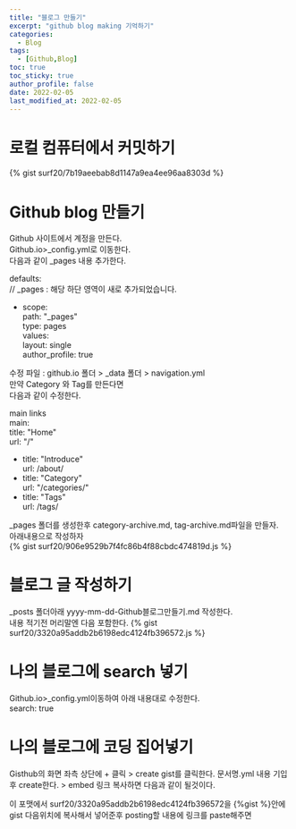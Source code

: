 ```yaml
---
title: "블로그 만들기"
excerpt: "github blog making 기억하기"
categories: 
  - Blog
tags: 
  - [Github,Blog]
toc: true
toc_sticky: true
author_profile: false
date: 2022-02-05
last_modified_at: 2022-02-05
---
```


# 로컬 컴퓨터에서 커밋하기  
{% gist surf20/7b19aeebab8d1147a9ea4ee96aa8303d %}

# Github blog 만들기  
Github 사이트에서 계정을 만든다.  
Github.io>_config.yml로 이동한다.  
다음과 같이 _pages 내용 추가한다.  

defaults:    
  // _pages                        : 해당 하단 영역이 새로 추가되었습니다.  
  - scope:  
      path: "_pages"  
      type: pages  
    values:  
      layout: single  
      author_profile: true  

수정 파일 : github.io 폴더 > _data 폴더 > navigation.yml  
만약 Category 와 Tag를 만든다면  
다음과 같이 수정한다.  

main links  
main:  
   title: "Home"  
   url: "/"  
  - title: "Introduce"  
    url: /about/  
  - title: "Category"  
    url: "/categories/"  
  - title: "Tags"  
    url: /tags/  
 
 _pages 폴더를 생성한후 category-archive.md, tag-archive.md파일을 만들자.  
 아래내용으로 작성하자  
{% gist surf20/906e9529b7f4fc86b4f88cbdc474819d.js %}


# 블로그 글 작성하기  
_posts 폴더아래 yyyy-mm-dd-Github블로그만들기.md 작성한다.  
내용 적기전 머리말엔 다음 포함한다.
{% gist surf20/3320a95addb2b6198edc4124fb396572.js %}

# 나의 블로그에 search 넣기  
Github.io>_config.yml이동하여 아래 내용대로 수정한다.  
search: true  

# 나의 블로그에 코딩 집어넣기
Gisthub의 화면 좌측 상단에 + 클릭 > create gist를 클릭한다.
문서명.yml
내용 기입후 create한다. > embed 링크 복사하면 다음과 같이 될것이다.
<script src="https://gist.github.com/surf20/3320a95addb2b6198edc4124fb396572.js"></script>
이 포맷에서 surf20/3320a95addb2b6198edc4124fb396572을 {%gist %}안에 gist 다음위치에 복사해서 넣어준후 posting할 내용에 링크를 paste해주면  


